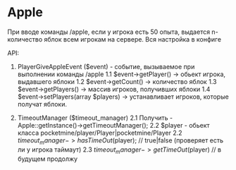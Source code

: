 # Apple

При вводе команды /apple, если у игрока есть 50 опыта, выдается n-количество яблок всем игрокам на сервере. Вся настройка в конфиге

API:

1. PlayerGiveAppleEvent ($event) - событие, вызываемое при выполнении команды /apple
1.1 $event->getPlayer() -> обьект игрока, выдавшего яблоки
1.2 $event->getCount() -> количество яблок
1.3 $event->getPlayers() -> массив игроков, получивших яблоки
1.4 $event->setPlayers(array $players) -> устанавливает игроков, которые получат яблоки.

2. TimeoutManager ($timeout_manager)
2.1 Получить - Apple::getInstance()->getTimeoutManager();
2.2 $player - обьект класса pocketmine/player/Player|pocketmine/Player
2.2 $timeout_manager->hasTimeOut($player); // true|false (проверяет есть ли у игрока таймаут)
2.3 $timeout_manager->getTimeOut($player)
// в будущем продолжу
